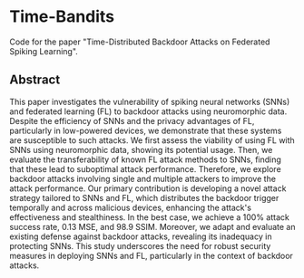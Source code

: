 # Time-Bandits

Code for the paper "Time-Distributed Backdoor Attacks on Federated Spiking Learning".

## Abstract

This paper investigates the vulnerability of spiking neural networks (SNNs) and federated learning (FL) to backdoor attacks using neuromorphic data. Despite the efficiency of SNNs and the privacy advantages of FL, particularly in low-powered devices, we demonstrate that these systems are susceptible to such attacks. We first assess the viability of using FL with SNNs using neuromorphic data, showing its potential usage. Then, we evaluate the transferability of known FL attack methods to SNNs, finding that these lead to suboptimal attack performance. Therefore, we explore backdoor attacks involving single and multiple attackers to improve the attack performance. Our primary contribution is developing a novel attack strategy tailored to SNNs and FL, which distributes the backdoor trigger temporally and across malicious devices, enhancing the attack's effectiveness and stealthiness. In the best case, we achieve a 100% attack success rate, 0.13 MSE, and 98.9 SSIM. Moreover, we adapt and evaluate an existing defense against backdoor attacks, revealing its inadequacy in protecting SNNs. This study underscores the need for robust security measures in deploying SNNs and FL, particularly in the context of backdoor attacks.
